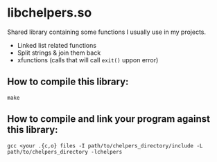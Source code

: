 libchelpers.so
==========

Shared library containing some functions I usually use in my projects.

* Linked list related functions
* Split strings & join them back
* xfunctions (calls that will call `exit()` uppon error)

How to compile this library:
---

`make`


How to compile and link your program against this library:
---

`gcc <your .{c,o} files -I path/to/chelpers_directory/include -L path/to/chelpers_directory -lchelpers`
